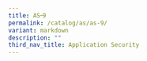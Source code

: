 ```yaml
---
title: AS᠆9
permalink: /catalog/as/as-9/
variant: markdown
description: ""
third_nav_title: Application Security
---
```

